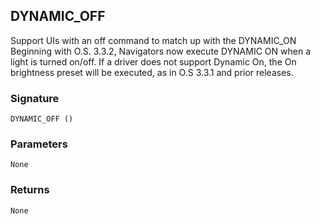 ## DYNAMIC\_OFF
Support UIs with an off command to match up with the DYNAMIC\_ON
Beginning with O.S. 3.3.2, Navigators now execute DYNAMIC ON when a light is turned on/off. If a driver does not support Dynamic On, the On brightness preset will be executed, as in O.S 3.3.1 and prior releases.

### Signature

`DYNAMIC_OFF () `


### Parameters

`None`


### Returns

`None`
